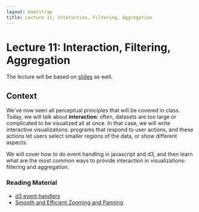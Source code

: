 ```yaml
---
layout: bootstrap
title: Lecture 11, Interaction, Filtering, Aggregation
---
```


# Lecture 11: Interaction, Filtering, Aggregation

The lecture will be based on
[slides](../slides/interaction.pdf) as well. 

## Context

We've now seen all perceptual principles that will be covered in
class. Today, we will talk about **interaction**: often, datasets are
too large or complicated to be visualized all at once. In that case,
we will write interactive visualizations: programs that respond to
user actions, and these actions let users select smaller regions of
the data, or show different aspects.

We will cover how to do event handling in javascript and d3, and then
learn what are the most common ways to provide interaction in
visualizations: filtering and aggregation.

### Reading Material

* [d3 event handlers](https://github.com/d3/d3-selection/blob/master/README.md#handling-events)
* [Smooth and Efficient Zooming and Panning](https://www.win.tue.nl/~vanwijk/zoompan.pdf).
